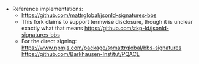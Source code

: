    - Reference implementations:
     - https://github.com/mattrglobal/jsonld-signatures-bbs
     - This fork claims to support termwise disclosure, though it is unclear exactly what that means https://github.com/zkp-ld/jsonld-signatures-bbs
     - For the direct signing: https://www.npmjs.com/package/@mattrglobal/bbs-signatures
https://github.com/Barkhausen-Institut/PQACL